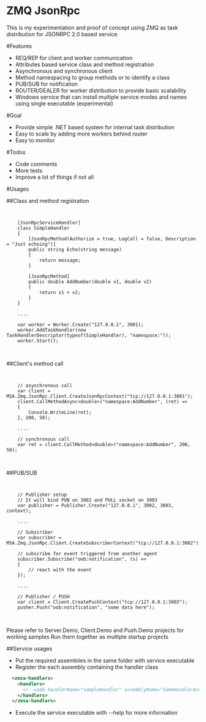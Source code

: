 ZMQ JsonRpc
===========

This is my experimentation and proof of concept using ZMQ as task distribution for JSONRPC 2.0 based service.

#Features
- REQ/REP for client and worker communication
- Attributes based service class and method registration
- Asynchronous and synchronous client
- Method namespacing to group methods or to identify a class
- PUB/SUB for notification 
- ROUTER/DEALER for worker distribution to provide basic scalability
- Windows service that can install multiple service modes and names using single executable (experimental)

#Goal
- Provide simple .NET based system for internal task distribution
- Easy to scale by adding more workers behind router
- Easy to monitor 

#Todos
- Code comments
- More tests
- Improve a lot of things if not all

#Usages

##Class and method registration

<pre>
<code>

    [JsonRpcServiceHandler]
    class SimpleHandler
    {
        [JsonRpcMethod(Authorize = true, LogCall = false, Description = "Just echoing")]
        public string Echo(string message)
        {
            return message;
        }

        [JsonRpcMethod]
        public double AddNumber(double v1, double v2)
        {
            return v1 + v2;
        }
    }

	....

    var worker = Worker.Create("127.0.0.1", 3001);
    worker.AddTaskHandler(new TaskHandlerDescriptor(typeof(SimpleHandler), "namespace:"));
    worker.Start();

</code>
</pre> 

##Client's method call

<pre>
<code>

	// asynchronous call
	var client = MSA.Zmq.JsonRpc.Client.CreateJsonRpcContext("tcp://127.0.0.1:3001");
    client.CallMethodAsync&lt;double&gt;("namespace:AddNumber", (ret) => 
	{
        Console.WriteLine(ret);
    }, 200, 50);

	....

	// synchronous call
	var ret = client.CallMethod&lt;double&gt;("namespace:AddNumber", 200, 50);

</code>
</pre> 

##PUB/SUB

<pre>
<code>

	// Publisher setup
	// It will bind PUB on 3002 and PULL socket on 3003
	var publisher = Publisher.Create("127.0.0.1", 3002, 3003, context);

	....

	// Subscriber
	var subscriber = MSA.Zmq.JsonRpc.Client.CreateSubscriberContext("tcp://127.0.0.1:3002");

    // subscribe for event triggered from another agent
    subscriber.Subscribe("oob:notification", (s) =>
    {
		// react with the event
    });
	
	....

	// Publisher / PUSH
	var client = Client.CreatePushContext("tcp://127.0.0.1:3003");
	pusher.Push("oob:notification", "some data here");

</code>
</pre> 

Please refer to Server.Demo, Client.Demo and Push.Demo projects for working samples 
Run them together as multiple startup projects

##Service usages
- Put the required assemblies in the same folder with service executable
- Register the each assembly containing the handler class


```xml
  <zmsa-handlers>
    <handlers>
      <!--<add handlerName="sampleHandler" assemblyName="SameHandlerAssembly" endpointPrefix=""/>-->
    </handlers>
  </zmsa-handlers>
```

- Execute the service executable with --help for more information
